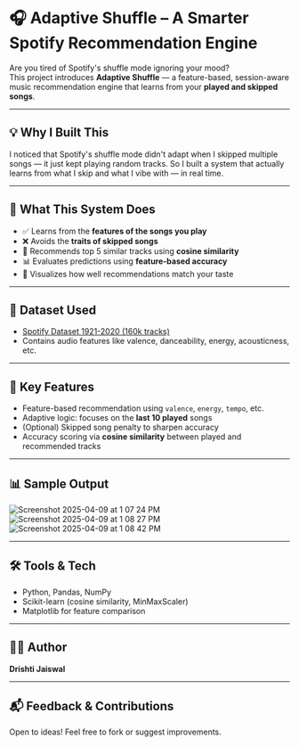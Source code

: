 
# 🎧 Adaptive Shuffle – A Smarter Spotify Recommendation Engine

Are you tired of Spotify's shuffle mode ignoring your mood?  
This project introduces **Adaptive Shuffle** — a feature-based, session-aware music recommendation engine that learns from your **played and skipped songs**.

---

## 💡 Why I Built This

I noticed that Spotify's shuffle mode didn't adapt when I skipped multiple songs — it just kept playing random tracks. So I built a system that actually learns from what I skip and what I vibe with — in real time.

---

## 🧠 What This System Does

- ✅ Learns from the **features of the songs you play**
- ❌ Avoids the **traits of skipped songs**
- 🎯 Recommends top 5 similar tracks using **cosine similarity**
- 📊 Evaluates predictions using **feature-based accuracy**
- 🧪 Visualizes how well recommendations match your taste

---

## 🔬 Dataset Used

- [Spotify Dataset 1921-2020 (160k tracks)](https://www.kaggle.com/datasets/yamaerenay/spotify-dataset-1921-2020-160k-tracks)
- Contains audio features like valence, danceability, energy, acousticness, etc.

---

## 🚀 Key Features

- Feature-based recommendation using `valence`, `energy`, `tempo`, etc.
- Adaptive logic: focuses on the **last 10 played** songs
- (Optional) Skipped song penalty to sharpen accuracy
- Accuracy scoring via **cosine similarity** between played and recommended tracks

---

## 📊 Sample Output

![Screenshot 2025-04-09 at 1 07 24 PM](https://github.com/user-attachments/assets/2fbd9e7f-64c4-4aa5-ab98-079acbf5455e)
![Screenshot 2025-04-09 at 1 08 27 PM](https://github.com/user-attachments/assets/06c97b2e-9f9c-4c31-a3ee-a10701b59b04)
![Screenshot 2025-04-09 at 1 08 42 PM](https://github.com/user-attachments/assets/2404384c-d24a-4b2a-bb14-58470a81a17b)

---

## 🛠️ Tools & Tech

- Python, Pandas, NumPy
- Scikit-learn (cosine similarity, MinMaxScaler)
- Matplotlib for feature comparison

---

## 👩‍💻 Author

**Drishti Jaiswal**

---

## 📬 Feedback & Contributions

Open to ideas! Feel free to fork or suggest improvements.
